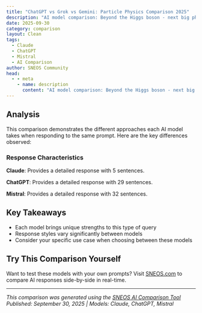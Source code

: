 ```yaml
---
title: "ChatGPT vs Grok vs Gemini: Particle Physics Comparison 2025"
description: "AI model comparison: Beyond the Higgs boson - next big physics discoveries..."
date: 2025-09-30
category: comparison
layout: Clean
tags:
  - Claude
  - ChatGPT
  - Mistral
  - AI Comparison
author: SNEOS Community
head:
  - - meta
    - name: description
      content: "AI model comparison: Beyond the Higgs boson - next big physics discoveries..."
---
```


<ChatComparison
  title="ChatGPT vs Grok vs Gemini: Particle Physics Comparison 2025"
  prompt="Beyond the Higgs boson - next big physics discoveries"
  :responses='{
    "Claude": "The search for physics beyond the Higgs boson is driving some of the most ambitious scientific endeavors of our time. Here are the major frontiers:\n\n## Dark Matter Direct Detection\n**What we\u0027re looking for**: The mysterious substance comprising ~27% of the universe\n**Current efforts**: Underground detectors like LUX-ZEPLIN and XENON are becoming incredibly sensitive\n**Potential breakthrough**: Detecting the first confirmed interaction between dark matter and ordinary matter\n\n## Gravitational Wave Astronomy\n**Recent success**: LIGO\u0027s detection opened an entirely new observational window\n**Next steps**: \n- Space-based detectors like LISA (launching ~2030s)\n- Detection of primordial gravitational waves from cosmic inflation\n- Possible discovery of new physics through wave signatures\n\n## Neutrino Mysteries\n**Key questions**: \n- What is their actual mass?\n- Are they their own antiparticles?\n- Do they violate CP symmetry?\n**Major experiments**: DUNE, Hyper-Kamiokande, and neutrinoless double-beta decay searches\n\n## Quantum Gravity \u0026 Extra Dimensions\n**Challenges**: Unifying quantum mechanics with general relativity\n**Approaches**: String theory, loop quantum gravity\n**Potential evidence**: Mini black holes at particle accelerators, deviations in gravity at small scales\n\n## Next-Generation Particle Physics\n**Beyond the Standard Model searches**:\n- Supersymmetric particles\n- Axions (dark matter candidates)\n- New forces and interactions\n**Future colliders**: Plans for more powerful machines than the LHC\n\nThe next major discovery could revolutionize our understanding of reality itself.",
    "ChatGPT": "The discovery of the Higgs boson at the Large Hadron Collider (LHC) in 2012 was a monumental milestone in particle physics, confirming the mechanism that gives mass to elementary particles. However, many fundamental questions remain unanswered, driving the search for the next big discoveries in physics. Here are some of the main frontiers and potential breakthrough discoveries beyond the Higgs boson:\n\n1. **Understanding Dark Matter**  \n   - **What it is:** Dark matter constitutes about 27% of the universe\u0027s mass-energy content but has not been directly observed.  \n   - **Next steps:** Identifying the nature of dark matter particles, possibly through direct detection experiments, collider searches, or astrophysical observations. Candidates include Weakly Interacting Massive Particles (WIMPs), axions, sterile neutrinos, or something entirely unexpected.\n\n2. **Exploring Dark Energy and the Accelerating Universe**  \n   - **What it is:** About 68% of the universe is dark energy, causing the expansion of the universe to accelerate.  \n   - **Next steps:** Understanding the nature of dark energy, whether it is a cosmological constant or something dynamic, using precise cosmological measurements and next-generation telescopes.\n\n3. **Probing the Nature of Neutrinos**  \n   - **Key questions:** Are neutrinos their own antiparticles (Majorana particles)? What is the absolute neutrino mass scale? Why are neutrino masses so small?  \n   - **Next steps:** Experiments like neutrinoless double beta decay searches, long-baseline neutrino oscillation experiments (DUNE, Hyper-Kamiokande), and cosmological probes.\n\n4. **Searching for Physics Beyond the Standard Model (BSM)**  \n   - **Why:** The Standard Model of particle physics, though highly successful, cannot explain gravity, dark matter, dark energy, or the matter-antimatter asymmetry.  \n   - **Potential discoveries:**  \n     - Supersymmetry (SUSY) particles  \n     - Extra dimensions  \n     - New gauge bosons (e.g., Z\u2032 bosons)  \n     - Composite Higgs or other exotic Higgs bosons  \n   - **Next steps:** Higher energy colliders (Future Circular Collider, CLIC), precision measurements at LHC and other facilities.\n\n5. **Understanding Matter-Antimatter Asymmetry**  \n   - **What it is:** The universe is dominated by matter despite theories predicting equal amounts of matter and antimatter.  \n   - **Next steps:** Investigating CP violation in the quark and lepton sectors, including through studies of B mesons, neutrinos, and electric dipole moment measurements.\n\n6. **Quantum Gravity and Unification**  \n   - **Goal:** Unify general relativity (gravity) with quantum mechanics into a consistent theory, such as string theory or loop quantum gravity.  \n   - **Next steps:** Although direct experimental tests are challenging, indirect signals might come from observations of cosmic phenomena, black hole physics, or precision tests of gravity.\n\n7. **Exploring the Early Universe and Cosmic Inflation**  \n   - **Why:** Understanding the conditions and physics at the Big Bang and inflationary epoch can illuminate high-energy physics beyond the reach of accelerators.  \n   - **Next steps:** Improved cosmic microwave background (CMB) measurements and gravitational wave detectors that might detect primordial signals.\n\n---\n\n**In summary, the next big physics discoveries are likely to come from a combination of:**\n\n- High-energy particle collider experiments  \n- Underground dark matter and neutrino observatories  \n- Astrophysical and cosmological observations  \n- Precision measurements and searches for rare processes\n\nEach of these avenues has the potential to revolutionize our understanding of the fundamental laws shaping the universe well beyond the Higgs boson discovery.",
    "Mistral": "Beyond the Higgs boson, there are several exciting areas in physics where significant discoveries could be made. Here are a few potential avenues:\n\n1. **Dark Matter**:\n   - **Detection**: Direct or indirect detection of dark matter particles would be a monumental discovery. Experiments like XENON, LUX-ZEPLIN, and others are searching for weakly interacting massive particles (WIMPs) and other candidates.\n   - **Nature**: Understanding the nature of dark matter, whether it is composed of WIMPs, axions, sterile neutrinos, or something else entirely, is a major goal.\n\n2. **Dark Energy**:\n   - **Understanding**: Dark energy, which is believed to be responsible for the accelerating expansion of the universe, remains a mystery. Discovering its nature, whether it is a cosmological constant, quintessence, or something else, would be groundbreaking.\n\n3. **Gravitational Waves**:\n   - **New Sources**: Detecting gravitational waves from new sources, such as the merger of neutron stars with black holes, supernovae, or even the early universe, would provide new insights into astrophysics and cosmology.\n   - **Gravitational Wave Background**: Detecting the stochastic gravitational wave background could provide information about the early universe and phase transitions.\n\n4. **Neutrino Physics**:\n   - **Mass Hierarchy**: Determining the neutrino mass hierarchy (normal or inverted) is a key goal.\n   - **CP Violation**: Observing CP violation in the neutrino sector could help explain the matter-antimatter asymmetry in the universe.\n   - **Sterile Neutrinos**: Confirming the existence of sterile neutrinos would have significant implications for particle physics and cosmology.\n\n5. **New Physics at the LHC and Future Colliders**:\n   - **Supersymmetry**: Discovering supersymmetric particles would provide a solution to the hierarchy problem and offer a path towards unification of forces.\n   - **Extra Dimensions**: Finding evidence for extra dimensions would revolutionize our understanding of space and time.\n   - **Composite Higgs**: Discovering that the Higgs boson is not elementary but composite would have profound implications.\n\n6. **Quantum Gravity**:\n   - **Theory**: Developing a consistent theory of quantum gravity, such as string theory, loop quantum gravity, or another approach, would reconcile general relativity with quantum mechanics.\n   - **Experimental Signatures**: Finding experimental signatures of quantum gravity, such as modifications to the gravitational inverse-square law at short distances, would be a major breakthrough.\n\n7. **Axions and Other Light Bosons**:\n   - **Detection**: Detecting axions or other light bosons could solve the strong CP problem and provide a candidate for dark matter.\n\n8. **Cosmic Inflation**:\n   - **Primordial Gravitational Waves**: Detecting primordial gravitational waves would provide strong evidence for cosmic inflation and offer a window into the early universe.\n\n9. **Beyond Standard Model Physics**:\n   - **New Particles**: Discovering new particles beyond the Standard Model, such as those predicted by various extensions of the Standard Model, would open up new avenues of research.\n   - **New Interactions**: Finding evidence for new interactions or forces beyond the known fundamental forces.\n\n10. **Quantum Computing and Information**:\n    - **Breakthroughs**: Achieving practical quantum computing and understanding the fundamental principles of quantum information could revolutionize technology and our understanding of quantum mechanics.\n\nThese areas represent some of the most promising frontiers in physics, and significant discoveries in any of them would have profound implications for our understanding of the universe."
  }'
  published-date="11:49"
/>

## Analysis

This comparison demonstrates the different approaches each AI model takes when responding to the same prompt. Here are the key differences observed:

### Response Characteristics

**Claude**: Provides a detailed response with 5 sentences. 

**ChatGPT**: Provides a detailed response with 29 sentences. 

**Mistral**: Provides a detailed response with 32 sentences. 

## Key Takeaways

- Each model brings unique strengths to this type of query
- Response styles vary significantly between models
- Consider your specific use case when choosing between these models

## Try This Comparison Yourself

Want to test these models with your own prompts? Visit [SNEOS.com](https://sneos.com) to compare AI responses side-by-side in real-time.

---

*This comparison was generated using the [SNEOS AI Comparison Tool](https://sneos.com)*
*Published: September 30, 2025 | Models: Claude, ChatGPT, Mistral*
